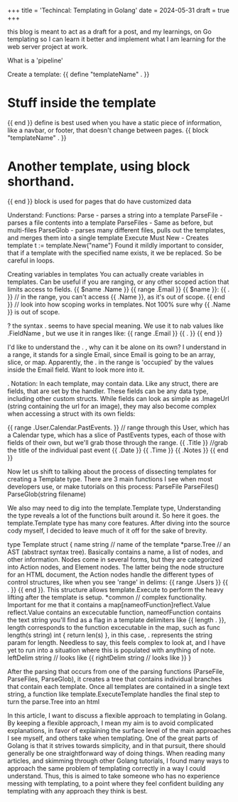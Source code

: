 
+++
title = 'Techincal: Templating in Golang'
date = 2024-05-31
draft = true
+++


this blog is meant to act as a draft for a post, and my learnings, on Go templating so I can learn it better and implement what I am learning for the web server project at work.

What is a 'pipeline'

Create a template:
{{ define "templateName" . }} <h1>Stuff inside the template</h1> {{ end }}
define is best used when you have a static piece of information, like a navbar, or footer, that doesn't change between pages.
{{ block "templateName" . }} <h1>Another template, using block shorthand.</h1> {{ end }}
block is used for pages that do have customized data

Understand:
Functions:
Parse - parses a string into a template
ParseFile - parses a file contents into a template
ParseFiles - Same as before, but multi-files
ParseGlob - parses many different files, pulls out the templates, and merges them into a single template
Execute 
Must
New - Creates template 
t := template.New("name")
Found it mildly important to consider, that if a template with the specified name exists, it we be replaced. So be careful in loops.

Creating variables in templates
You can actually create variables in templates. Can be useful if you are ranging, or any other scoped action that limits access to fields.
{{ $name .Name }}
{{ range .Email }}
  {{ $name }}: {{ . }} // in the range, you can't access {{ .Name }}, as it's out of scope.
{{ end }}
// look into how scoping works in templates. Not 100% sure why {{ .Name }} is out of scope.

? the syntax .  seems to have special meaning. We use it to nab values like .FieldName , but we use it in ranges like:
{{ range .Email }}
  {{ . }}
{{ end }}

I'd like to understand the . , why can it be alone on its own? I understand in a range, it stands for a single Email, since Email is going to be an array, slice, or map. Apparently, the . in the range is 'occupied' by the values inside the Email field. Want to look more into it.

. Notation: In each template, may contain data.
Like any struct, there are fields, that are set by the handler. These fields can be any data type, including other custom structs. While fields can look as simple as .ImageUrl (string containing the url for an image), they may also become complex when accessing a struct with its own fields: 

{{ range .User.Calendar.PastEvents. }} // range through this User, which has a Calendar type, which has a slice of PastEvents types, each of those with fields of their own, but we'll grab those through the range.
  {{ .Title }} //grab the title of the individual past event
  {{ .Date }}
  {{ .Time }}
  {{ .Notes }}
{{ end }}

Now let us shift to talking about the process of dissecting templates for creating a Template type. There are 3 main functions I see when most developers use, or make tutorials on this process:
ParseFile
ParseFiles()
ParseGlob(string filename)

We also may need to dig into the template.Template type,
Understanding the type reveals a lot of the functions built around it. So here it goes.
the template.Template type has many core features. After diving into the source cody myself, I decided to leave much of it off for the sake of brevity. 

type Template struct {
  name string // name of the template
  *parse.Tree // an AST (abstract syntax tree). Basically contains a name, a list of nodes, and other information. Nodes come in several forms, but they are categorized into Action nodes, and Element nodes. The latter being the node structure for an HTML document, the Action nodes handle the different types of control structures, like when you see 'range' in delims: {{ range .Users }} {{ . }} {{ end }}. This structure allows template.Execute to perform the heavy lifting after the template is setup.
  *common // complex functionality. Important for me that it contains a map[nameofFunction]reflect.Value  reflect.Value contains an excecutable function, nameofFunction contains the text string you'll find as a flag in a template delimiters like {{ length . }}, length corresponds to the function excecutable in the map, such as func length(s string) int { return len(s) }, in this case, . represents the string param for length. Needless to say, this feels complex to look at, and I have yet to run into a situation where this is populated with anything of note.
  leftDelim string // looks like {{
  rightDelim string // looks like }}
}

After the parsing that occurs from one of the parsing functions (ParseFile, ParseFiles, ParseGlob), it creates a tree that contains individual branches that contain each template. Once all templates are contained in a single text string, a function like template.ExecuteTemplate handles the final step to turn the parse.Tree into an html


In this article, I want to discuss a flexible approach to templating in Golang. By keeping a flexible approach, I mean my aim is to avoid complicated explanations, in favor of explaining the surface level of the main approaches I see myself, and others take when templating. One of the great parts of Golang is that it strives towards simplicity, and in that pursuit, there should generally be one straightforward way of doing things. When reading many articles, and skimming through other Golang tutorials, I found many ways to approach the same problem of templating correctly in a way I could understand. Thus, this is aimed to take someone who has no experience messing with templating, to a point where they feel confident building any templating with any approach they think is best.

